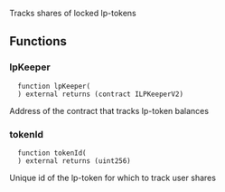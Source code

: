 Tracks shares of locked lp-tokens



## Functions
### lpKeeper
```solidity
  function lpKeeper(
  ) external returns (contract ILPKeeperV2)
```
Address of the contract that tracks lp-token balances



### tokenId
```solidity
  function tokenId(
  ) external returns (uint256)
```
Unique id of the lp-token for which to track user shares



